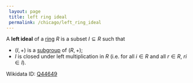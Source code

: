 ```yaml
---
 layout: page
 title: left ring ideal
 permalink: /chicago/left_ring_ideal
---
```

A **left ideal** of a [ring](https://mathgloss.github.io/MathGloss/ring) $R$ is a subset $I\subseteq R$ such that 
- $(I,+)$ is a [subgroup](https://mathgloss.github.io/MathGloss/subgroup) of $(R,+)$;
- $I$ is closed under left multiplication in $R$ (i.e. for all $i\in R$ and all $r\in R$, $ri \in I$).

Wikidata ID: [Q44649](https://www.wikidata.org/wiki/Q44649)